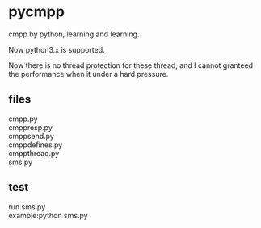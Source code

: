 pycmpp
======

cmpp by python, learning and learning.  

Now python3.x is supported.  

Now there is no thread protection for these thread, and I cannot granteed the performance when it under a hard pressure.  


files
------------
  cmpp.py  
  cmppresp.py   
  cmppsend.py  
  cmppdefines.py   
  cmppthread.py  
  sms.py   
  
  
test
-----------
  run sms.py  
  example:python sms.py  
